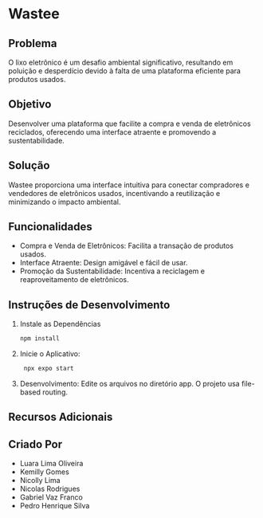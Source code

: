 # Wastee

## Problema

O lixo eletrônico é um desafio ambiental significativo, resultando em poluição e desperdício devido à falta de uma plataforma eficiente para produtos usados.

## Objetivo

Desenvolver uma plataforma que facilite a compra e venda de eletrônicos reciclados, oferecendo uma interface atraente e promovendo a sustentabilidade.

## Solução

Wastee proporciona uma interface intuitiva para conectar compradores e vendedores de eletrônicos usados, incentivando a reutilização e minimizando o impacto ambiental.

## Funcionalidades

- Compra e Venda de Eletrônicos: Facilita a transação de produtos usados.
- Interface Atraente: Design amigável e fácil de usar.
- Promoção da Sustentabilidade: Incentiva a reciclagem e reaproveitamento de eletrônicos.

## Instruções de Desenvolvimento

1. Instale as Dependências

   ```bash
   npm install
   ```

2. Inicie o Aplicativo:

   ```bash
    npx expo start
   ```

3. Desenvolvimento: Edite os arquivos no diretório app. O projeto usa file-based routing.

## Recursos Adicionais


## Criado Por
   - Luara Lima Oliveira
   - Kemilly Gomes
   - Nicolly Lima
   - Nicolas Rodrigues
   - Gabriel Vaz Franco
   - Pedro Henrique Silva
